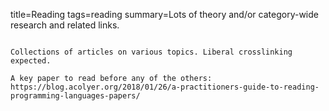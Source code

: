 title=Reading
tags=reading
summary=Lots of theory and/or category-wide research and related links.
~~~~~~

Collections of articles on various topics. Liberal crosslinking expected.

A key paper to read before any of the others: https://blog.acolyer.org/2018/01/26/a-practitioners-guide-to-reading-programming-languages-papers/  
